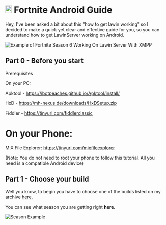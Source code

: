 # <img src="https://cdn.discordapp.com/attachments/853780763538751498/954086768284672072/38002.png" alt="Android Logo" width="20" height="24"> Fortnite Android Guide

Hey, I've been asked a bit about this "how to get lawin working" so I decided to make a quick yet clear and effective guide for you, so you can understand how to get LawinServer working on Android.

![Example of Fortnite Season 6 Working On Lawin Server With XMPP ](https://cdn.discordapp.com/attachments/853780763538751498/954148891987681310/Screenshot_20220307-141558_Fortnite.jpg)

## Part 0 - Before you start

Prerequisites

On your PC:

Apktool - https://ibotpeaches.github.io/Apktool/install/

HxD - https://mh-nexus.de/downloads/HxDSetup.zip

Fiddler - https://tinyurl.com/fiddlerclassic

# On your Phone:
MiX File Explorer: https://tinyurl.com/mixfileexplorer

(Note: You do not need to root your phone to follow this tutorial. All you need is a compatible Android device)



## Part 1 - Choose your build
Well you know, to begin you have to choose one of the builds listed on my archive [here.](https://github.com/Crunnie/FNiOS-Archive)

You can see what season you are getting right **here.**

![Season Example](https://media.discordapp.net/attachments/952386927984775209/953748401504264273/unknown.png)


